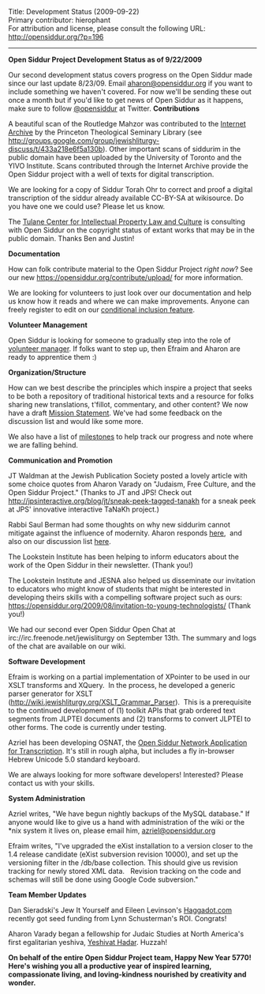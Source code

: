 <html>
<head></head>
<body>
Title: Development Status (2009-09-22)<br />
Primary contributor: hierophant<br />
For attribution and license, please consult the following URL: <a href="http://opensiddur.org/?p=196">http://opensiddur.org/?p=196</a>
<p />
<hr />

<strong>Open Siddur Project Development Status as of 9/22/2009</strong>

Our  second development status covers progress on the Open Siddur made since  our last update 8/23/09. Email <a href="mailto:aharon@opensiddur.org">aharon@opensiddur.org</a> if you  want to include something we haven't covered. For now we'll be  sending these out once a month but if  you'd like to get news of Open Siddur as it happens, make sure to  follow <a href="http://twitter.com/opensiddur">@opensiddur</a> at Twitter.
<strong>Contributions</strong>

A beautiful scan of the Routledge Mahzor was contributed to the <a href="https://archive.org">Internet Archive</a> by the  Princeton Theological Seminary Library (see <a href="http://groups.google.com/group/jewishliturgy-discuss/t/433a218e6f5a130b">http://groups.google.com/group/jewishliturgy-discuss/t/433a218e6f5a130b</a>).  Other important scans of siddurim in the public domain have been uploaded by the University  of Toronto and the YIVO Institute. Scans contributed through the  Internet Archive provide the Open Siddur project with a well of texts  for digital transcription.

We are looking for a copy of Siddur Torah Ohr to correct and proof a  digital transcription of the siddur already available CC-BY-SA at  wikisource. Do you have one we could use? Please let us know.

The <a href="http://www.law.tulane.edu/tlscenters/iplc/"> Tulane Center for Intellectual Property Law and Culture</a> is consulting  with Open Siddur on the copyright status of extant works that may be in  the public domain. Thanks Ben and Justin!

<strong>Documentation</strong>

How can folk contribute material to  the Open Siddur Project <em>right now</em>? See our new <a href="https://opensiddur.org/contribute/upload/">https://opensiddur.org/contribute/upload/</a> for more information.

We are looking for volunteers to just look over our documentation  and help us know how it reads and where we can make improvements. Anyone  can freely register to edit on our <a href="http://web.archive.org/web/20100507124255/http://wiki.jewishliturgy.org:80/Conditionals">conditional  inclusion feature</a>.

<div id=":1ru">

<strong>Volunteer Management</strong>

Open Siddur is looking for  someone to gradually step into the role of <a href="http://groups.google.com/group/jewishliturgy-discuss/t/8fd0ce2299825b1b">volunteer manager</a>. If folks want to step up, then Efraim and Aharon are ready to apprentice  them :)

<strong>Organization/Structure</strong>

How can we best  describe the principles which inspire a project that seeks to be both a  repository of traditional historical texts and a resource for folks  sharing new translations, t'fillot, commentary, and other content? We  now have a draft <a href="https://opensiddur.org/development/mission/">Mission Statement</a>.  We've had some feedback  on the discussion list and would like some more.

We also have a  list of <a href="https://github.com/opensiddur/opensiddur/issues?q=is%3Aopen+is%3Aissue+milestone%3A%22Server+v1.0%22">milestones</a> to  help track our progress and note where we are falling behind.

<strong>Communication and Promotion</strong>

JT Waldman at the  Jewish Publication Society posted a lovely article with some choice  quotes from Aharon Varady on "Judaism, Free Culture, and the Open Siddur  Project." (Thanks to JT and JPS! Check out http://jpsinteractive.org/blog/jt/sneak-peek-tagged-tanakh for a sneak peek at JPS' innovative interactive TaNaKh project.)

Rabbi Saul Berman had some thoughts on why new siddurim cannot  mitigate against the influence of modernity. Aharon responds <a href="https://opensiddur.org/2009/09/spiritual-alienation-and-the-siddur/">here</a>,  and also on our discussion list <a href="http://groups.google.com/group/jewishliturgy-discuss/msg/939de5bf7e7ba48c">here</a>.

The Lookstein Institute has been helping to inform educators about  the work of the Open Siddur in their newsletter.  (Thank you!)

The Lookstein Institute and JESNA also helped us disseminate our  invitation to educators who might know of students that might be  interested in developing theirs skills with a compelling software  project such as ours: <a href="../2009/08/invitation-to-young-technologists/">https://opensiddur.org/2009/08/invitation-to-young-technologists/</a> (Thank you!)

We had our second ever Open Siddur Open Chat at irc://irc.freenode.net/jewisliturgy on September 13th. The summary and logs of the chat are available on our wiki.

<strong>Software Development</strong>

Efraim is working on a  partial implementation of XPointer to be used in our XSLT transforms and  XQuery.  In the process, he developed a generic parser generator for  XSLT (<a href="http://web.archive.org/web/20111014021609/http://wiki.jewishliturgy.org:80/XSLT_Grammar_Parser">http://wiki.jewishliturgy.org/XSLT_Grammar_Parser</a>).   This is a prerequisite to the continued development of (1) toolkit  APIs that grab ordered text segments from JLPTEI documents and (2)  transforms to convert JLPTEI to other forms. The code is currently under  testing.

Azriel has been developing OSNAT, the <a href="http://groups.google.com/group/jewishliturgy-discuss/browse_thread/thread/0ece3140bcf90f6b#">Open Siddur Network  Application for Transcription</a>.  It's still in rough alpha, but includes a fly in-browser Hebrew Unicode  5.0 standard keyboard.

We are always looking for more software developers! Interested?  Please contact us with your skills.

<strong>System Administration</strong>

Azriel  writes, "We have begun nightly backups of the MySQL database." If  anyone would like to give us a hand with administration of the wiki or  the *nix system it lives on, please email him, <a href="mailto:azriel@opensiddur.org">azriel@opensiddur.org</a>

Efraim writes, "I've upgraded the eXist installation to a version  closer to the 1.4 release candidate (eXist subversion revision 10000),  and set up the versioning filter in the /db/base collection. This should  give us revision tracking for newly stored XML data.   Revision  tracking on the code and schemas will still be done using Google Code  subversion."

<strong>Team Member Updates</strong>

Dan Sieradski's Jew It  Yourself and Eileen Levinson's <a href="http://haggadot.com/">Haggadot.com</a> recently got seed funding from Lynn Schusterman's ROI. Congrats!

Aharon Varady began a fellowship for Judaic Studies at North  America's first egalitarian yeshiva, <a href="http://www.mechonhadar.org/yeshivat-hadar1">Yeshivat Hadar</a>.  Huzzah!

<strong>On behalf of the entire Open Siddur Project team, Happy New Year  5770! Here's wishing you all a productive year of inspired learning,  compassionate living, and loving-kindness nourished by creativity and  wonder.</strong></div>
</body>
</html>
